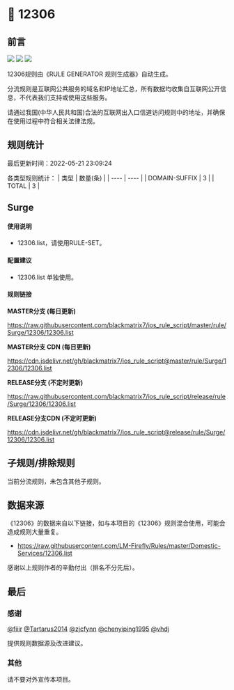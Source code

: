 # 🧸 12306

## 前言

![](https://shields.io/badge/-移除重复规则-ff69b4) ![](https://shields.io/badge/-DOMAIN与DOMAIN--SUFFIX合并-green) ![](https://shields.io/badge/-IP--CIDR(6)合并-blueviolet) 

12306规则由《RULE GENERATOR 规则生成器》自动生成。

分流规则是互联网公共服务的域名和IP地址汇总，所有数据均收集自互联网公开信息，不代表我们支持或使用这些服务。

请通过我国(中华人民共和国)合法的互联网出入口信道访问规则中的地址，并确保在使用过程中符合相关法律法规。

## 规则统计

最后更新时间：2022-05-21 23:09:24

各类型规则统计：
| 类型 | 数量(条)  | 
| ---- | ----  |
| DOMAIN-SUFFIX | 3  | 
| TOTAL | 3  | 


## Surge 

#### 使用说明
- 12306.list，请使用RULE-SET。

#### 配置建议
- 12306.list 单独使用。

#### 规则链接
**MASTER分支 (每日更新)**

https://raw.githubusercontent.com/blackmatrix7/ios_rule_script/master/rule/Surge/12306/12306.list

**MASTER分支 CDN (每日更新)**

https://cdn.jsdelivr.net/gh/blackmatrix7/ios_rule_script@master/rule/Surge/12306/12306.list

**RELEASE分支 (不定时更新)**

https://raw.githubusercontent.com/blackmatrix7/ios_rule_script/release/rule/Surge/12306/12306.list

**RELEASE分支CDN (不定时更新)**

https://cdn.jsdelivr.net/gh/blackmatrix7/ios_rule_script@release/rule/Surge/12306/12306.list

## 子规则/排除规则


当前分流规则，未包含其他子规则。

## 数据来源

《12306》的数据来自以下链接，如与本项目的《12306》规则混合使用，可能会造成规则大量重复。

- https://raw.githubusercontent.com/LM-Firefly/Rules/master/Domestic-Services/12306.list


感谢以上规则作者的辛勤付出（排名不分先后）。

## 最后

### 感谢

[@fiiir](https://github.com/fiiir) [@Tartarus2014](https://github.com/Tartarus2014) [@zjcfynn](https://github.com/zjcfynn) [@chenyiping1995](https://github.com/chenyiping1995) [@vhdj](https://github.com/vhdj)

提供规则数据源及改进建议。

### 其他

请不要对外宣传本项目。